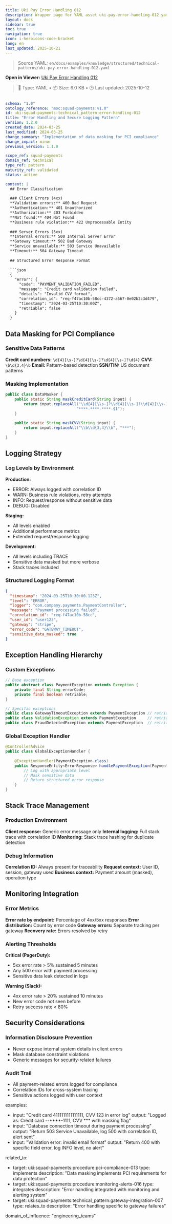 ```yaml
---
title: Uki Pay Error Handling 012
description: Wrapper page for YAML asset uki-pay-error-handling-012.yaml
layout: docs
sidebar: true
toc: true
navigation: true
icon: i-heroicons-code-bracket
lang: en
last_updated: 2025-10-21
---
```

> Source YAML: `en/docs/examples/knowledge/structured/technical-patterns/uki-pay-error-handling-012.yaml`

**Open in Viewer:** [Uki Pay Error Handling 012](/en/docs/viewer?file=/docs/examples/knowledge/structured/technical-patterns/uki-pay-error-handling-012.yaml)

> 📄 Type: YAML • 📦 Size: 6.0 KB • 🕒 Last updated: 2025-10-12



```yaml

schema: "1.0"
ontology_reference: "moc:squad-payments:v1.0"
id: uki:squad-payments:technical_pattern:error-handling-012
title: "Error Handling and Secure Logging Pattern"
version: 1.2.0
created_date: 2024-03-25
last_modified: 2024-03-25
change_summary: "Implementation of data masking for PCI compliance"
change_impact: minor
previous_version: 1.1.0

scope_ref: squad-payments
domain_ref: technical
type_ref: pattern
maturity_ref: validated
status: active

content: |
  ## Error Classification
  
  ### Client Errors (4xx)
  **Validation errors:** 400 Bad Request
  **Authentication:** 401 Unauthorized  
  **Authorization:** 403 Forbidden
  **Not found:** 404 Not Found
  **Business rule violation:** 422 Unprocessable Entity
  
  ### Server Errors (5xx)
  **Internal errors:** 500 Internal Server Error
  **Gateway timeout:** 502 Bad Gateway
  **Service unavailable:** 503 Service Unavailable
  **Timeout:** 504 Gateway Timeout
  
  ## Structured Error Response Format
  
  ```json
  {
    "error": {
      "code": "PAYMENT_VALIDATION_FAILED",
      "message": "Credit card validation failed",
      "details": "Invalid CVV format",
      "correlation_id": "req-f47ac10b-58cc-4372-a567-0e02b2c3d479",
      "timestamp": "2024-03-25T10:30:00Z",
      "retriable": false
    }
  }
  ```

  
  ## Data Masking for PCI Compliance
  
  ### Sensitive Data Patterns
  **Credit card numbers:** `\d{4}[\s-]?\d{4}[\s-]?\d{4}[\s-]?\d{4}`
  **CVV:** `\b\d{3,4}\b`
  **Email:** Pattern-based detection
  **SSN/TIN:** US document patterns
  
  ### Masking Implementation
  ```java
  public class DataMasker {
      public static String maskCreditCard(String input) {
          return input.replaceAll("\\d{4}[\\s-]?\\d{4}[\\s-]?\\d{4}[\\s-]?(\\d{4})", 
                                 "****-****-****-$1");
      }
      
      public static String maskCVV(String input) {
          return input.replaceAll("\\b\\d{3,4}\\b", "***");
      }
  }
  ```

  
  ## Logging Strategy
  
  ### Log Levels by Environment
  **Production:**
  - ERROR: Always logged with correlation ID
  - WARN: Business rule violations, retry attempts
  - INFO: Request/response without sensitive data
  - DEBUG: Disabled
  
  **Staging:**
  - All levels enabled
  - Additional performance metrics
  - Extended request/response logging
  
  **Development:**
  - All levels including TRACE
  - Sensitive data masked but more verbose
  - Stack traces included
  
  ### Structured Logging Format
  ```json
  {
    "timestamp": "2024-03-25T10:30:00.123Z",
    "level": "ERROR",
    "logger": "com.company.payments.PaymentController",
    "message": "Payment processing failed",
    "correlation_id": "req-f47ac10b-58cc",
    "user_id": "user123",
    "gateway": "stripe",
    "error_code": "GATEWAY_TIMEOUT",
    "sensitive_data_masked": true
  }
  ```

  
  ## Exception Handling Hierarchy
  
  ### Custom Exceptions
  ```java
  // Base exception
  public abstract class PaymentException extends Exception {
      private final String errorCode;
      private final boolean retriable;
  }
  
  // Specific exceptions
  public class GatewayTimeoutException extends PaymentException // retriable=true
  public class ValidationException extends PaymentException     // retriable=false
  public class FraudDetectedException extends PaymentException  // retriable=false
  ```

  
  ### Global Exception Handler
  ```java
  @ControllerAdvice
  public class GlobalExceptionHandler {
      
      @ExceptionHandler(PaymentException.class)
      public ResponseEntity<ErrorResponse> handlePaymentException(PaymentException e) {
          // Log with appropriate level
          // Mask sensitive data
          // Return structured error response
      }
  }
  ```

  
  ## Stack Trace Management
  
  ### Production Environment
  **Client response:** Generic error message only
  **Internal logging:** Full stack trace with correlation ID
  **Monitoring:** Stack trace hashing for duplicate detection
  
  ### Debug Information
  **Correlation ID:** Always present for traceability
  **Request context:** User ID, session, gateway used
  **Business context:** Payment amount (masked), operation type
  
  ## Monitoring Integration
  
  ### Error Metrics
  **Error rate by endpoint:** Percentage of 4xx/5xx responses
  **Error distribution:** Count by error code
  **Gateway errors:** Separate tracking per gateway
  **Recovery rate:** Errors resolved by retry
  
  ### Alerting Thresholds
  **Critical (PagerDuty):**
  - 5xx error rate > 5% sustained 5 minutes
  - Any 500 error with payment processing
  - Sensitive data leak detected in logs
  
  **Warning (Slack):**
  - 4xx error rate > 20% sustained 10 minutes
  - New error code not seen before
  - Retry success rate < 80%
  
  ## Security Considerations
  
  ### Information Disclosure Prevention
  - Never expose internal system details in client errors
  - Mask database constraint violations
  - Generic messages for security-related failures
  
  ### Audit Trail
  - All payment-related errors logged for compliance
  - Correlation IDs for cross-system tracing
  - Sensitive actions logged with user context

examples:
  - input: "Credit card 4111111111111111, CVV 123 in error log"
    output: "Logged as: Credit card ****-****-****-1111, CVV *** with masking flag"
  - input: "Database connection timeout during payment processing"
    output: "Return 503 Service Unavailable, log 500 with correlation ID, alert sent"
  - input: "Validation error: invalid email format"
    output: "Return 400 with specific field error, log INFO level, no alert"

related_to:
  - target: uki:squad-payments:procedure:pci-compliance-013
    type: implements
    description: "Data masking implements PCI requirements for data protection"
  - target: uki:squad-payments:procedure:monitoring-alerts-016
    type: integrates
    description: "Error handling integrated with monitoring and alerting system"
  - target: uki:squad-payments:technical_pattern:gateway-integration-007
    type: relates_to
    description: "Error handling specific to gateway failures"

domain_of_influence: "engineering_teams"
```
